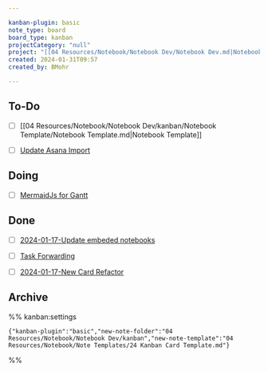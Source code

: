 ```yaml
---

kanban-plugin: basic
note_type: board
board_type: kanban
projectCategory: "null"
project: "[[04 Resources/Notebook/Notebook Dev/Notebook Dev.md|Notebook Dev]]"
created: 2024-01-31T09:57
created_by: BMohr

---
```


## To-Do

- [ ] [[04 Resources/Notebook/Notebook Dev/kanban/Notebook Template/Notebook Template.md|Notebook Template]]
- [ ] [Update Asana Import](04%20Resources/Notebook/Notebook%20Dev/kanban/Update%20Asana%20Import/Update%20Asana%20Import.md)


## Doing

- [ ] [MermaidJs for Gantt](04%20Resources/Notebook/Notebook%20Dev/kanban/MermaidJs%20for%20Gantt/MermaidJs%20for%20Gantt.md)


## Done

- [ ] [2024-01-17-Update embeded notebooks](04%20Resources/Notebook/Notebook%20Dev/kanban/2024-01-17-Update%20embeded%20notebooks/2024-01-17-Update%20embeded%20notebooks.md)
- [ ] [Task Forwarding](04%20Resources/Notebook/Notebook%20Dev/kanban/Task%20Forwarding/Task%20Forwarding.md)
- [ ] [2024-01-17-New Card Refactor](04%20Resources/Notebook/Notebook%20Dev/kanban/2024-01-17-New%20Card%20Refactor/2024-01-17-New%20Card%20Refactor.md)


## Archive





%% kanban:settings
```
{"kanban-plugin":"basic","new-note-folder":"04 Resources/Notebook/Notebook Dev/kanban","new-note-template":"04 Resources/Notebook/Note Templates/24 Kanban Card Template.md"}
```
%%
